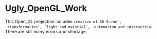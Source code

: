 # Ugly_OpenGL_Work
This Open_GL projection includes `creation of 3D Scene', 'transformation', 'light and material', 'automation and interaction`.
  There are still many errors and shortage.
